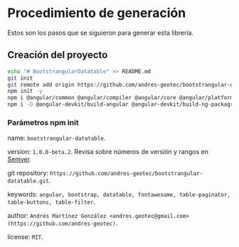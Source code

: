 # Procedimiento de generación

Estos son los pasos que se siguieron para generar esta librería.

## Creación del proyecto

```bash
echo "# BootstrangularDatatable" >> README.md
git init
git remote add origin https://github.com/andres-geotec/bootstrangular-datatable.git
npm init -y
npm i @angular/common @angular/compiler @angular/core @angular/platform-browser @angular/platform-browser-dynamic
npm i -D @angular-devkit/build-angular @angular-devkit/build-ng-packagr @angular/cli @angular/compiler-cli @types/node codelyzer core-js cpx deploy-to-git mkdirp ng-packagr rimraf rxjs stylelint stylelint-config-standard stylelint-order terser ts-node tsickle tslint typescript watch zone.js

```

### Parámetros npm init

name: `bootstrangular-datatable`.

version: `1.0.0-beta.2`. Revisa sobre números de versión y rangos en [Semver](https://semver.org/).

git repository: `https://github.com/andres-geotec/bootstrangular-datatable.git`.

keywords: `angular, bootstrap, datatable, fontawesome, table-paginator, table-buttons, table-filter`.

author: `Andrés Martínez González <andres.geotec@gmail.com> (https://github.com/andres-geotec)`.

license: `MIT`.
